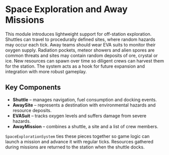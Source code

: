 # Space Exploration and Away Missions

This module introduces lightweight support for off-station exploration.
Shuttles can travel to procedurally defined sites, where random hazards may
occur each tick. Away teams should wear EVA suits to monitor their oxygen
supply. Radiation pockets, meteor showers and alien spores are common threats
and sites may contain random deposits of ore, crystal or ice. New resources can
spawn over time so diligent crews can harvest them for the station. The system
acts as a hook for future expansion and integration with more robust gameplay.

## Key Components

- **Shuttle** – manages navigation, fuel consumption and docking events.
- **AwaySite** – represents a destination with environmental hazards and
  resource deposits.
- **EVASuit** – tracks oxygen levels and suffers damage from severe hazards.
- **AwayMission** – combines a shuttle, a site and a list of crew members.

`SpaceExplorationSystem` ties these pieces together so game logic can launch a
mission and advance it with regular ticks. Resources gathered during missions
are returned to the station when the shuttle docks.


